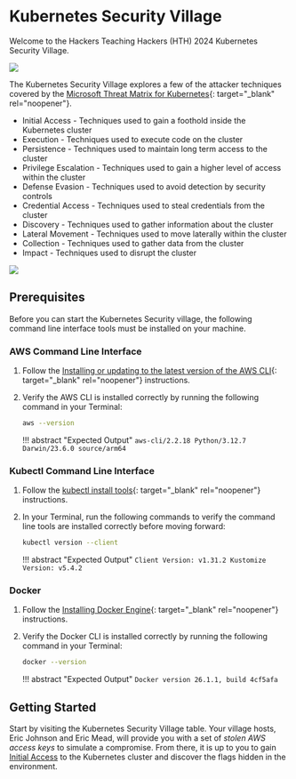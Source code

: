 # Kubernetes Security Village

Welcome to the Hackers Teaching Hackers (HTH) 2024 Kubernetes Security Village.

![](https://images.squarespace-cdn.com/content/v1/5e1d245285d6d83067bd591f/bc18dbe4-d21e-4123-8728-ace94000739b/DALL%C2%B7E+2024-07-06+15.51.19+-+A+banner+promotional+image+for+a+cyber+security+conference+called+%27HTH+2024%27+with+a+Terminator-inspired+theme.+The+design+features+a+dark%2C+high-tech+b.jpg?format=2500w)

The Kubernetes Security Village explores a few of the attacker techniques covered by the [Microsoft Threat Matrix for Kubernetes](https://microsoft.github.io/Threat-Matrix-for-Kubernetes/){: target="_blank" rel="noopener"}.

* Initial Access - Techniques used to gain a foothold inside the Kubernetes cluster
* Execution - Techniques used to execute code on the cluster
* Persistence - Techniques used to maintain long term access to the cluster
* Privilege Escalation - Techniques used to gain a higher level of access within the cluster
* Defense Evasion - Techniques used to avoid detection by security controls
* Credential Access - Techniques used to steal credentials from the cluster
* Discovery - Techniques used to gather information about the cluster
* Lateral Movement - Techniques used to move laterally within the cluster
* Collection - Techniques used to gather data from the cluster
* Impact - Techniques used to disrupt the cluster

![](https://www.microsoft.com/en-us/security/blog/wp-content/uploads/2021/03/Matrix.png)

## Prerequisites

Before you can start the Kubernetes Security village, the following command line interface tools must be installed on your machine.

### AWS Command Line Interface

1. Follow the [Installing or updating to the latest version of the AWS CLI](https://docs.aws.amazon.com/cli/latest/userguide/getting-started-install.html){: target="_blank" rel="noopener"} instructions.

1. Verify the AWS CLI is installed correctly by running the following command in your Terminal:

    ```bash
    aws --version
    ```

    !!! abstract "Expected Output"
        ```
        aws-cli/2.2.18 Python/3.12.7 Darwin/23.6.0 source/arm64
        ```

### Kubectl Command Line Interface

1. Follow the [kubectl install tools](https://kubernetes.io/docs/tasks/tools/install-kubectl/){: target="_blank" rel="noopener"} instructions.

1. In your Terminal, run the following commands to verify the command line tools are installed correctly before moving forward:

    ```bash
    kubectl version --client
    ```

    !!! abstract "Expected Output"
        ```
        Client Version: v1.31.2
        Kustomize Version: v5.4.2
        ```

### Docker

1. Follow the [Installing Docker Engine](https://docs.docker.com/engine/install/){: target="_blank" rel="noopener"} instructions.

1. Verify the Docker CLI is installed correctly by running the following command in your Terminal:

    ```bash
    docker --version
    ```

    !!! abstract "Expected Output"
        ```
        Docker version 26.1.1, build 4cf5afa
        ```

## Getting Started

Start by visiting the Kubernetes Security Village table. Your village hosts, Eric Johnson and Eric Mead, will provide you with a set of *stolen AWS access keys* to simulate a compromise. From there, it is up to you to gain [Initial Access](./initial-access.md) to the Kubernetes cluster and discover the flags hidden in the environment.
